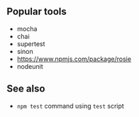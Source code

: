 ## Popular tools

* mocha
* chai
* supertest
* sinon
* https://www.npmjs.com/package/rosie
* nodeunit

## See also

* `npm test` command using `test` script
